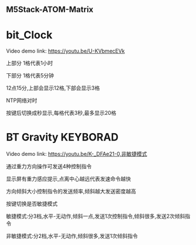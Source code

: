 ## M5Stack-ATOM-Matrix 

# bit_Clock
Video demo link: https://youtu.be/U-KVbmecEVk

上部分 1格代表1小时

下部分 1格代表5分钟

12点15分,上部会显示12格,下部会显示3格

NTP网络对时

按键后切换成秒显示,每格代表3秒,最多显示20格

# BT Gravity KEYBORAD

Video demo link: https://youtu.be/K-_DFAe21-0,非敏捷模式

通过重力方向操作可发送4种控制指令

显示屏有重力感应提示,点离中心越远代表发速命令越快

方向倾斜大小控制指令的发送频率,倾斜越大发送密度越高

按键切换是否敏捷模式

  敏捷模式:分3档,水平-无动作,倾斜一点,发送1次控制指令,倾斜很多,发送2次倾斜指令
  
  非敏捷模式:分2档,水平-无动作,倾斜很多,发送1次倾斜指令
